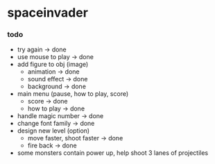 # spaceinvader

### todo
- try again -> done
- use mouse to play -> done
- add figure to obj (image)
	- animation	->	done 	
	- sound effect -> done
	- background	-> done
- main menu (pause, how to play, score) 	
	- score -> done
	- how to play	->	done
- handle magic number -> done
- change font family -> done
- design new level (option) 
	- move faster, shoot faster -> done
	- fire back ->	done
- some monsters contain power up, help shoot 3 lanes of projectiles
